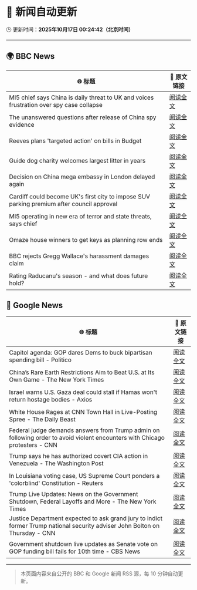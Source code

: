 # 🧠 新闻自动更新

🕒 更新时间：**2025年10月17日 00:24:42（北京时间）**

---

## 🌍 BBC News

| 🌐 标题 | 🔗 原文链接 |
|--------|-------------|
| MI5 chief says China is daily threat to UK and voices frustration over spy case collapse | [阅读全文](https://www.bbc.com/news/articles/c0ex172rxwzo?at_medium=RSS&at_campaign=rss) |
| The unanswered questions after release of China spy evidence | [阅读全文](https://www.bbc.com/news/articles/cp3x55rqdy5o?at_medium=RSS&at_campaign=rss) |
| Reeves plans 'targeted action' on bills in Budget | [阅读全文](https://www.bbc.com/news/articles/c8eykkgdze5o?at_medium=RSS&at_campaign=rss) |
| Guide dog charity welcomes largest litter in years | [阅读全文](https://www.bbc.com/news/articles/c04glp477ygo?at_medium=RSS&at_campaign=rss) |
| Decision on China mega embassy in London delayed again | [阅读全文](https://www.bbc.com/news/articles/cr7mn28drz8o?at_medium=RSS&at_campaign=rss) |
| Cardiff could become UK's first city to impose SUV parking premium after council approval | [阅读全文](https://www.bbc.com/news/articles/c04gpp4w0rdo?at_medium=RSS&at_campaign=rss) |
| MI5 operating in new era of terror and state threats, says chief | [阅读全文](https://www.bbc.com/news/articles/cgr40w2zereo?at_medium=RSS&at_campaign=rss) |
| Omaze house winners to get keys as planning row ends | [阅读全文](https://www.bbc.com/news/articles/c2016p06dpzo?at_medium=RSS&at_campaign=rss) |
| BBC rejects Gregg Wallace's harassment damages claim | [阅读全文](https://www.bbc.com/news/articles/ce8z0lx0e71o?at_medium=RSS&at_campaign=rss) |
| Rating Raducanu's season - and what does future hold? | [阅读全文](https://www.bbc.com/sport/tennis/articles/cp975ld0x58o?at_medium=RSS&at_campaign=rss) |

## 📰 Google News

| 🌐 标题 | 🔗 原文链接 |
|--------|-------------|
| Capitol agenda: GOP dares Dems to buck bipartisan spending bill - Politico | [阅读全文](https://news.google.com/rss/articles/CBMivAFBVV95cUxOSGx2YjhMTTVhc2Vjc0YzTmJJMmk2R2d3SkI4SVFDVmpxbjFCS1BpcEFwcWlCelZhemVUTEt3QTRPTHloNXAwblNGMWpZWkVRRjBTVnJWOGtNdWcxc3BwN1J0clh5VTUtanFIY05Zd1RtWjIwb2xyQkFoNy1PZ1NXZTF3ckRnZHo3M0tCMmstU0phQ3pnTDBhLXpONi1wQmk0NkpGRngySko0cHJ2bkZhcnpNekxObWxZX0pBTA?oc=5) |
| China’s Rare Earth Restrictions Aim to Beat U.S. at Its Own Game - The New York Times | [阅读全文](https://news.google.com/rss/articles/CBMikAFBVV95cUxPMHNJWlllTVViSzRaeDVGMEJqQWtoQTdvWHJDaW1uSEQycDRMZ3BMc1AweWgzVHZfajR5NmtoTmxFU3psQmlnNlFUTVd5SW5qWXMzSFFuc0FqajI2TTNzRGtKWnNUdTRLTkh1Nlg5ZEQwTVUyMmt0dmtyVERid2FNalk0MmlQMUVNOF9TbTYteXQ?oc=5) |
| Israel warns U.S. Gaza deal could stall if Hamas won't return hostage bodies - Axios | [阅读全文](https://news.google.com/rss/articles/CBMigwFBVV95cUxQb3dDT1JDRG5rbGxiaERtdktITWwtakpOY2o5Y2FkT2VvRkJfUGh6d3o5d3c5QUowYmNGdU5zTVJFZXhnejQtU21ncS15amZzUEhJMGJaUnR5VkVSUGxCZ0xRR09rLUNBX1JaS1UxaW1vZWg2Mk9QX3Nadm9rNF9IQ1FNSQ?oc=5) |
| White House Rages at CNN Town Hall in Live-Posting Spree - The Daily Beast | [阅读全文](https://news.google.com/rss/articles/CBMinAFBVV95cUxNS1pudU5zLVhwVXA3QWsyYTE5c3M1RjFROXp4NUVLb05abFFlcHdTTWtmYUg4cDFuR1BHdS1pYmp3U1V4TXFEdG1WMVF1cjdCSHhSeUFxcEpyQU9TaW42cE5LSHMxZnR1Zmd3ZXh6OUs0X0drczlySGR2ckQ2Q2JhelhodkVpNWp0dU1rMWNGS01ObVlONmJlaVlFODA?oc=5) |
| Federal judge demands answers from Trump admin on following order to avoid violent encounters with Chicago protesters - CNN | [阅读全文](https://news.google.com/rss/articles/CBMifkFVX3lxTE5VVkpDSEt1SWc0SENLMHVnNENZQ29CZTAxdnNwQ3c5QVFNRmtrTjFHS0tUMS1uZ3RWcTUwZ2QtY2sxWUE1emxCWlB0NVJYTk1zNHppU09PWFEtOC1FSTRULVNhYndCZU1vMU9Tak9nV3I5WkNQZGpxQ1Eza1B0Zw?oc=5) |
| Trump says he has authorized covert CIA action in Venezuela - The Washington Post | [阅读全文](https://news.google.com/rss/articles/CBMioAFBVV95cUxOVFYzdDlXSXYtMEEwX3cxWklEMGxXU0diNVFDRHBxLTZ0MXdNUWtvaXdMc2xXc0VyY0pLQ0dGV2xGV3FwU1dqc0JvYXRpOTlOLWxWZ29tc1d1UDNrWTByR0JzSFNiRW45eTBkbS1tUW5wT3BTdjJ2aUJpU1pFRFp6NXB5ckRfMjBuT0RpU1pqY1oyTjVJS0FBU2hFUm5QN2pY?oc=5) |
| In Louisiana voting case, US Supreme Court ponders a 'colorblind' Constitution - Reuters | [阅读全文](https://news.google.com/rss/articles/CBMiwAFBVV95cUxQb0NDSHczYU5DUUtjZldMZ0NFN2ZQV3BULU5LSTRVN0ZyS2wzRFN1VG5saG9Rd0VGS1ZFMXJfa3RJODVQb0RLXzZXSmhzMjZrMXJfem5tZTBqdUxFZ1o2NWx2TElqV0wwZ1NDak9scEczblNBeFFXNUtCOEdCRzNka0J4NThqN3B1am41MEMtUXR5OWZMd29IbVhyTDlSS3UyTWk0V3RiMnh6T2dfNnR4el90RXJRSzk5aGliZnBMMFE?oc=5) |
| Trump Live Updates: News on the Government Shutdown, Federal Layoffs and More - The New York Times | [阅读全文](https://news.google.com/rss/articles/CBMiY0FVX3lxTFBhY2d0UnRReDktMjJtRW9wTGhIMEliTFpMNnJXM3Y5SWVveUFuU1RWVDVyYWlBcml2ZjRXLXVDWlVFbmJkUnN2RzJmUHd0SFVXYVFkaS03SXV0a2pVbnR0NzVJdw?oc=5) |
| Justice Department expected to ask grand jury to indict former Trump national security adviser John Bolton on Thursday - CNN | [阅读全文](https://news.google.com/rss/articles/CBMie0FVX3lxTE9NYm4yMWRwM1RCQm0ydkZYVWFsa2k1Y080Znk0THQ2bHdWN0lLN21kNy1famV2NVZEMWE4bDZjUk9hS25saUl4UlRseUFvY1N4bDZjMWt0Vk9IWWY0TTFFekZGdW1nT2w4ejNpbG9BaHF4dFVuRE9UZFd0OA?oc=5) |
| Government shutdown live updates as Senate vote on GOP funding bill fails for 10th time - CBS News | [阅读全文](https://news.google.com/rss/articles/CBMikwFBVV95cUxOMmd2djNMdXk2SW9fR3lmVVJabEl3d3hMLUVGUnY4ejhfcmQ3VU9leHhEeU9lWWxHMzJCZi16RWI5YXRtd1BzOTAtSUh0cGV5UFNtN1R2MTBMVVJQWkJGRkRwd2UxY0Zqem90cENGZ3l0SkE3Z2U2eG9yY2FRNnRENDhaMUlRR1Vfcm5XZWdIM0VBS2PSAZgBQVVfeXFMT1RRWHZBRUswQm5hZjFVU3pHXzRweGdHQmExWDNMdlhMcHQ1dF9lZ0E1REpLOXZyV1lHLTdZSG92ZFNSdFN6QVB1X1BIM1Jwa0stU0JtY2RsOUZRWlA1ZTlENlhWQ0lVUFRySDc5YVVsOXBLUmNlc0F0TC14cmpaamVZMy1udGNReTg2WWNIYWp6YnVhdmFqZk0?oc=5) |

---
> 本页面内容来自公开的 BBC 和 Google 新闻 RSS 源，每 10 分钟自动更新。